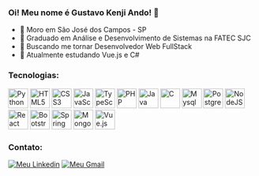 ### Oi! Meu nome é Gustavo Kenji Ando! 🐝

- 📌 Moro em São José dos Campos - SP
- 🏢 Graduado em Análise e Desenvolvimento de Sistemas na FATEC SJC
- 💼 Buscando me tornar Desenvolvedor Web FullStack
- 📖 Atualmente estudando Vue.js e C#

### Tecnologias:
<p>
     <img alt="Python" src="https://cdn.jsdelivr.net/gh/devicons/devicon/icons/python/python-original.svg" height="40px">
     <img alt="HTML5" src="https://cdn.jsdelivr.net/gh/devicons/devicon/icons/html5/html5-original.svg" height="40px">
     <img alt="CSS3" src="https://cdn.jsdelivr.net/gh/devicons/devicon/icons/css3/css3-original.svg" height="40px">  
     <img alt="JavaScript" src="https://cdn.jsdelivr.net/gh/devicons/devicon/icons/javascript/javascript-original.svg" height="40px">
     <img alt="TypeScript" src="https://cdn.jsdelivr.net/gh/devicons/devicon/icons/typescript/typescript-original.svg" height="40px">
     <img alt="PHP" src="https://cdn.jsdelivr.net/gh/devicons/devicon/icons/php/php-original.svg" height="40px">
     <img alt="Java" src="https://cdn.jsdelivr.net/gh/devicons/devicon/icons/java/java-original.svg" height="40px">
     <img alt="C" src="https://cdn.jsdelivr.net/gh/devicons/devicon/icons/c/c-original.svg" height="40px">
     <img alt="Mysql" src="https://cdn.jsdelivr.net/gh/devicons/devicon/icons/mysql/mysql-original.svg" height="40px">
     <img alt="PostgreSQL" src="https://cdn.jsdelivr.net/gh/devicons/devicon/icons/postgresql/postgresql-original.svg" height="40px">
     <img alt="NodeJS" src="https://cdn.jsdelivr.net/gh/devicons/devicon/icons/nodejs/nodejs-original.svg" height="40px"> 
     <img alt="React" src="https://cdn.jsdelivr.net/gh/devicons/devicon/icons/react/react-original.svg" height="40px">
     <img alt="Bootstrap" src="https://cdn.jsdelivr.net/gh/devicons/devicon/icons/bootstrap/bootstrap-original.svg" height="40px"> 
     <img alt="Spring" src="https://cdn.jsdelivr.net/gh/devicons/devicon/icons/spring/spring-original.svg" height="40px">    
     <img alt="Mongodb" src="https://cdn.jsdelivr.net/gh/devicons/devicon/icons/mongodb/mongodb-original.svg" height="40px">  
     <img alt="Vue.js" src="https://cdn.jsdelivr.net/gh/devicons/devicon/icons/vuejs/vuejs-original.svg" height="40px">  
</p>

### Contato:
<a href="https://www.linkedin.com/in/gustavo-ando-054414209/"><img alt="Meu Linkedin" src="https://img.shields.io/badge/LinkedIn-0077B5?style=for-the-badge&logo=linkedin&logoColor=white"></a>
<a href="mailto:gustavo.k.ando@gmail.com"><img alt="Meu Gmail" src="https://img.shields.io/badge/Gmail-D14836?style=for-the-badge&logo=gmail&logoColor=white"></a>

